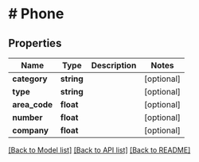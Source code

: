 # # Phone

## Properties

Name | Type | Description | Notes
------------ | ------------- | ------------- | -------------
**category** | **string** |  | [optional] 
**type** | **string** |  | [optional] 
**area_code** | **float** |  | [optional] 
**number** | **float** |  | [optional] 
**company** | **float** |  | [optional] 

[[Back to Model list]](../../README.md#documentation-for-models) [[Back to API list]](../../README.md#documentation-for-api-endpoints) [[Back to README]](../../README.md)


